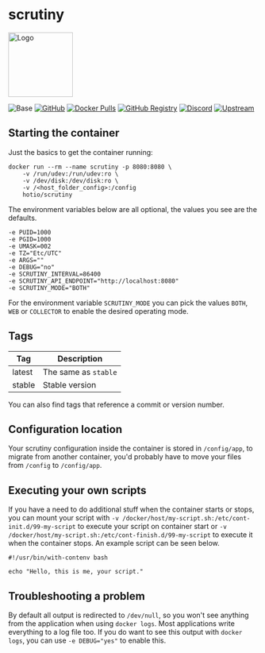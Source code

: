 # scrutiny

<img src="https://raw.githubusercontent.com/hotio/docker-scrutiny/master/img/scrutiny.png" alt="Logo" height="130">

![Base](https://img.shields.io/badge/base-alpine-blue)
[![GitHub](https://img.shields.io/badge/source-github-lightgrey)](https://github.com/hotio/docker-scrutiny)
[![Docker Pulls](https://img.shields.io/docker/pulls/hotio/scrutiny)](https://hub.docker.com/r/hotio/scrutiny)
[![GitHub Registry](https://img.shields.io/badge/registry-ghcr.io-blue)](https://github.com/users/hotio/packages/container/scrutiny/versions)
[![Discord](https://img.shields.io/discord/610068305893523457?color=738ad6&label=discord&logo=discord&logoColor=white)](https://discord.gg/3SnkuKp)
[![Upstream](https://img.shields.io/badge/upstream-project-yellow)](https://github.com/AnalogJ/scrutiny)

## Starting the container

Just the basics to get the container running:

```shell
docker run --rm --name scrutiny -p 8080:8080 \
    -v /run/udev:/run/udev:ro \
    -v /dev/disk:/dev/disk:ro \
    -v /<host_folder_config>:/config
    hotio/scrutiny
```

The environment variables below are all optional, the values you see are the defaults.

```shell
-e PUID=1000
-e PGID=1000
-e UMASK=002
-e TZ="Etc/UTC"
-e ARGS=""
-e DEBUG="no"
-e SCRUTINY_INTERVAL=86400
-e SCRUTINY_API_ENDPOINT="http://localhost:8080"
-e SCRUTINY_MODE="BOTH"
```

For the environment variable `SCRUTINY_MODE` you can pick the values `BOTH`, `WEB` or `COLLECTOR` to enable the desired operating mode.

## Tags

| Tag       | Description                                |
| ----------|--------------------------------------------|
| latest    | The same as `stable`                       |
| stable    | Stable version                             |

You can also find tags that reference a commit or version number.

## Configuration location

Your scrutiny configuration inside the container is stored in `/config/app`, to migrate from another container, you'd probably have to move your files from `/config` to `/config/app`.

## Executing your own scripts

If you have a need to do additional stuff when the container starts or stops, you can mount your script with `-v /docker/host/my-script.sh:/etc/cont-init.d/99-my-script` to execute your script on container start or `-v /docker/host/my-script.sh:/etc/cont-finish.d/99-my-script` to execute it when the container stops. An example script can be seen below.

```shell
#!/usr/bin/with-contenv bash

echo "Hello, this is me, your script."
```

## Troubleshooting a problem

By default all output is redirected to `/dev/null`, so you won't see anything from the application when using `docker logs`. Most applications write everything to a log file too. If you do want to see this output with `docker logs`, you can use `-e DEBUG="yes"` to enable this.
